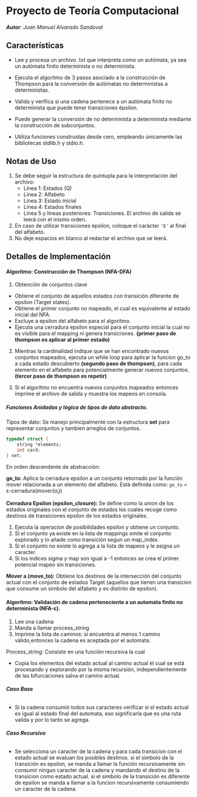 # Proyecto de Teoría Computacional

**_Autor_**: _Juan Manuel Alvarado Sandoval_

## Características

- Lee y procesa un archivo .txt que interpreta como un autómata, ya sea un autómata finito determinista o no determinista.

- Ejecuta el algoritmo de 3 pasos asociado a la construcción de Thompson para la conversión de autómatas no deterministas a deterministas.

- Valida y verifica si una cadena pertenece a un autómata finito no determinista que puede tener transiciones épsilon.

- Puede generar la conversión de no determinista a determinista mediante la construcción de subconjuntos.

- Utiliza funciones construidas desde cero, empleando únicamente las bibliotecas stdlib.h y stdio.h.

## Notas de Uso

1.  Se debe seguir la estructura de quíntupla para la interpretación del archivo:
    - Línea 1: Estados (Q)
    - Línea 2: Alfabeto
    - Línea 3: Estado inicial
    - Línea 4: Estados finales
    - Línea 5 y líneas posteriores: Transiciones.
      El archivo de salida se leerá con el mismo orden.
2.  En caso de utilizar transiciones épsilon, coloque el carácter `'E'` al final del alfabeto.
3.  No deje espacios en blanco al redactar el archivo que se leerá.

## Detalles de Implementación

#### Algorítmo: Construcción de Thompson (NFA-DFA)

1. Obtención de conjuntos clave

- Obtiene el conjunto de aquellos estados con transición diferente de epsilon (Target states).
- Obtiene el primer conjunto no mapeado, el cual es equivalente al estado inicial del NFA.
- Excluye a epsilon del alfabeto para el algorítmo.
- Ejecuta una cerradura epsilon especial para el conjunto inicial la cual no es visible para el mapping ni genera transiciones.
  **(primer paso de thompson es aplicar al primer estado)**

2. Mientras la cardinalidad indique que se han encontrado nuevos conjuntos mapeados, ejecuta un while loop para aplicar la funcion go_to a cada estado descubierto **(segundo paso de thompson)**, para cada elemento en el alfabeto para potencialmente generar nuevos conjuntos.
   **(tercer paso de thompson es repetir)**

3. Si el algorítmo no encuentra nuevos conjuntos mapeados entonces imprime el archivo de salida y muestra los mapeos en consola.

##### **Funciones Anidadas y lógica de tipos de dato abstracto**.

Tipos de dato: Se manejo principalmente con la estructura **set** para representar conjuntos y tambien arreglos de conjuntos.

```c
typedef struct {
    string *elements;
    int card;
} set;
```

En orden descendente de abstracción:

**go_to:** Aplica la cerradura epsilon a un conjunto retornado por la función mover relacionada a un elemento del alfabeto.
Está definida como: `go_to` = ε-cerradura(mover(σ<sub>i</sub>))

**Cerradura Epsilon (epsilon_closure):** Se define como la union de los estados originales con el conjunto de estados los cuales recoge como destinos de transiciones epsilon de los estados originales.

1. Ejecuta la operacion de posibilidades epsilon y obtiene un conjunto.
2. Si el conjunto ya existe en la lista de mappings omite el conjunto explorado y lo añade como transición segun un map_index.
3. Si el conjunto no existe lo agrega a la lista de mapeos y le asigna un caracter.
4. Si los indices sigma y map son igual a -1 entonces se crea el primer potencial mapeo sin transiciones.

**Mover a (move_to):** Obtiene los destinos de la intersección del conjunto actual con el conjunto de estados Target (aquellos que tienen una transicion que consume un simbolo del alfabeto y es distinto de epsilon).

#### Algorítmo: Validación de cadena perteneciente a un automata finito no determinista (NFA-ε).

1. Lee una cadena
2. Manda a llamar process_string
3. Imprime la lista de caminos: si encuentra al menos 1 camino válido,entonces la cadena es aceptada por el automata.

Process_string: Consiste en una función recursiva la cual

- Copia los elementos del estado actual al camino actual el cual se está procesando y explorando por la misma recursión, independientemente de las bifurcaciones salva el camino actual.

###### **Caso Base**

- Si la cadena consumió todos sus caracteres verificar si el estado actual es igual al estado final del automata, eso significaría que es una ruta valida y por lo tanto se agrega.

###### **Caso Recursivo**

- Se selecciona un caracter de la cadena y para cada transicion con el estado actual se evaluan los posibles destinos.
  si el simbolo de la transición es epsilon, se manda a llamar la función recursivamente sin consumir ningun caracter de la cadena y mandando el destino de la transicion como estado actual.
  si el simbolo de la transición es diferente de epsilon se manda a llamar a la funcion recursivamente consumiendo un caracter de la cadena.
